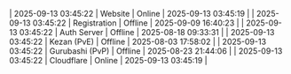 | 2025-09-13 03:45:22 | Website | Online | 2025-09-13 03:45:19 |
| 2025-09-13 03:45:22 | Registration | Offline | 2025-09-09 16:40:23 |
| 2025-09-13 03:45:22 | Auth Server | Offline | 2025-08-18 09:33:31 |
| 2025-09-13 03:45:22 | Kezan (PvE) | Offline | 2025-08-03 17:58:02 |
| 2025-09-13 03:45:22 | Gurubashi (PvP) | Offline | 2025-08-23 21:44:06 |
| 2025-09-13 03:45:22 | Cloudflare | Online | 2025-09-13 03:45:19 |

